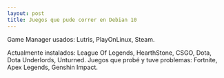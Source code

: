```yaml
---
layout: post
title: Juegos que pude correr en Debian 10
---
```


Game Manager usados: Lutris, PlayOnLinux, Steam.

Actualmente instalados: League Of Legends, HearthStone, CSGO, Dota, Dota Underlords, Unturned.
Juegos que probé y tuve problemas: Fortnite, Apex Legends, Genshin Impact.
